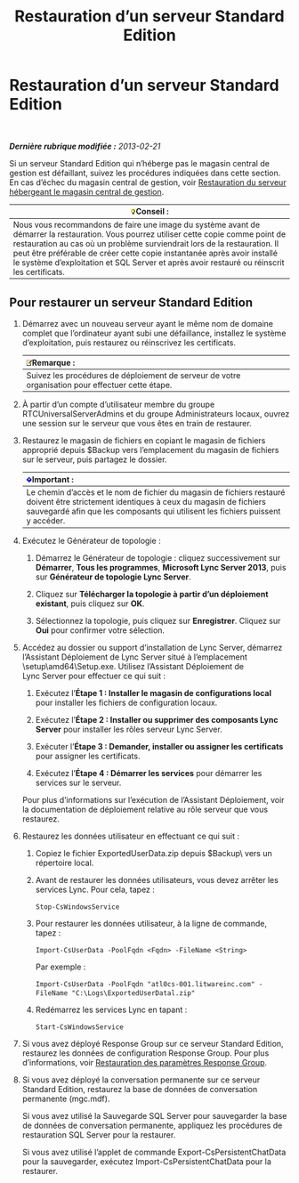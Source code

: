 ﻿---
title: Restauration d’un serveur Standard Edition
TOCTitle: Restauration d’un serveur Standard Edition
ms:assetid: d1845663-3138-4fd6-b3e7-337e294d40d8
ms:mtpsurl: https://technet.microsoft.com/fr-fr/library/Hh202190(v=OCS.15)
ms:contentKeyID: 53095531
ms.date: 05/20/2016
mtps_version: v=OCS.15
ms.translationtype: HT
---

# Restauration d’un serveur Standard Edition

 

_**Dernière rubrique modifiée :** 2013-02-21_

Si un serveur Standard Edition qui n’héberge pas le magasin central de gestion est défaillant, suivez les procédures indiquées dans cette section. En cas d’échec du magasin central de gestion, voir [Restauration du serveur hébergeant le magasin central de gestion](lync-server-2013-restoring-the-server-hosting-the-central-management-store.md).

<table>
<thead>
<tr class="header">
<th><img src="images/JJ205025.tip(OCS.15).gif" title="tip" alt="tip" />Conseil :</th>
</tr>
</thead>
<tbody>
<tr class="odd">
<td>Nous vous recommandons de faire une image du système avant de démarrer la restauration. Vous pourrez utiliser cette copie comme point de restauration au cas où un problème surviendrait lors de la restauration. Il peut être préférable de créer cette copie instantanée après avoir installé le système d’exploitation et SQL Server et après avoir restauré ou réinscrit les certificats.</td>
</tr>
</tbody>
</table>


## Pour restaurer un serveur Standard Edition

1.  Démarrez avec un nouveau serveur ayant le même nom de domaine complet que l’ordinateur ayant subi une défaillance, installez le système d’exploitation, puis restaurez ou réinscrivez les certificats.
    
    <table>
    <thead>
    <tr class="header">
    <th><img src="images/Gg398920.note(OCS.15).gif" title="note" alt="note" />Remarque :</th>
    </tr>
    </thead>
    <tbody>
    <tr class="odd">
    <td>Suivez les procédures de déploiement de serveur de votre organisation pour effectuer cette étape.</td>
    </tr>
    </tbody>
    </table>


2.  À partir d’un compte d’utilisateur membre du groupe RTCUniversalServerAdmins et du groupe Administrateurs locaux, ouvrez une session sur le serveur que vous êtes en train de restaurer.

3.  Restaurez le magasin de fichiers en copiant le magasin de fichiers approprié depuis $Backup vers l’emplacement du magasin de fichiers sur le serveur, puis partagez le dossier.
    
    <table>
    <thead>
    <tr class="header">
    <th><img src="images/Gg425917.important(OCS.15).gif" title="important" alt="important" />Important :</th>
    </tr>
    </thead>
    <tbody>
    <tr class="odd">
    <td>Le chemin d’accès et le nom de fichier du magasin de fichiers restauré doivent être strictement identiques à ceux du magasin de fichiers sauvegardé afin que les composants qui utilisent les fichiers puissent y accéder.</td>
    </tr>
    </tbody>
    </table>


4.  Exécutez le Générateur de topologie :
    
    1.  Démarrez le Générateur de topologie : cliquez successivement sur **Démarrer**, **Tous les programmes**, **Microsoft Lync Server 2013**, puis sur **Générateur de topologie Lync Server**.
    
    2.  Cliquez sur **Télécharger la topologie à partir d’un déploiement existant**, puis cliquez sur **OK**.
    
    3.  Sélectionnez la topologie, puis cliquez sur **Enregistrer**. Cliquez sur **Oui** pour confirmer votre sélection.

5.  Accédez au dossier ou support d’installation de Lync Server, démarrez l’Assistant Déploiement de Lync Server situé à l’emplacement \\setup\\amd64\\Setup.exe. Utilisez l’Assistant Déploiement de Lync Server pour effectuer ce qui suit :
    
    1.  Exécutez l’**Étape 1 : Installer le magasin de configurations local** pour installer les fichiers de configuration locaux.
    
    2.  Exécutez l’**Étape 2 : Installer ou supprimer des composants Lync Server** pour installer les rôles serveur Lync Server.
    
    3.  Exécuter l’**Étape 3 : Demander, installer ou assigner les certificats** pour assigner les certificats.
    
    4.  Exécutez l’**Étape 4 : Démarrer les services** pour démarrer les services sur le serveur.
    
    Pour plus d’informations sur l’exécution de l’Assistant Déploiement, voir la documentation de déploiement relative au rôle serveur que vous restaurez.

6.  Restaurez les données utilisateur en effectuant ce qui suit :
    
    1.  Copiez le fichier ExportedUserData.zip depuis $Backup\\ vers un répertoire local.
    
    2.  Avant de restaurer les données utilisateurs, vous devez arrêter les services Lync. Pour cela, tapez :
        
            Stop-CsWindowsService
    
    3.  Pour restaurer les données utilisateur, à la ligne de commande, tapez :
        
            Import-CsUserData -PoolFqdn <Fqdn> -FileName <String>
        
        Par exemple :
        
            Import-CsUserData -PoolFqdn "atl0cs-001.litwareinc.com" -FileName "C:\Logs\ExportedUserDatal.zip"
    
    4.  Redémarrez les services Lync en tapant :
        
            Start-CsWindowsService

7.  Si vous avez déployé Response Group sur ce serveur Standard Edition, restaurez les données de configuration Response Group. Pour plus d’informations, voir [Restauration des paramètres Response Group](lync-server-2013-restoring-response-group-settings.md).

8.  Si vous avez déployé la conversation permanente sur ce serveur Standard Edition, restaurez la base de données de conversation permanente (mgc.mdf).
    
    Si vous avez utilisé la Sauvegarde SQL Server pour sauvegarder la base de données de conversation permanente, appliquez les procédures de restauration SQL Server pour la restaurer.
    
    Si vous avez utilisé l’applet de commande Export-CsPersistentChatData pour la sauvegarder, exécutez Import-CsPersistentChatData pour la restaurer.

